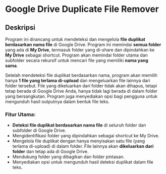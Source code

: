# Google Drive Duplicate File Remover

## Deskripsi
Program ini dirancang untuk mendeteksi dan mengelola **file duplikat berdasarkan nama file** di Google Drive. Program ini memindai **semua folder** yang ada di **My Drive**, termasuk folder yang di-share dan dipindahkan ke **My Drive** sebagai shortcut. Program akan memindai folder utama dan subfolder secara rekursif untuk mencari file yang memiliki **nama yang sama**.

Setelah mendeteksi file duplikat berdasarkan nama, program akan memilih hanya **1 file yang terlama di-upload** dan mengeluarkan file lainnya dari folder tersebut. File yang dikeluarkan dari folder tidak akan dihapus, tetapi tetap berada di Google Drive Anda, hanya tidak lagi berada di dalam folder yang bersangkutan. Program juga menyediakan opsi bagi pengguna untuk mengunduh hasil outputnya dalam bentuk file teks.

### Fitur Utama:
- **Deteksi file duplikat berdasarkan nama file** di seluruh folder dan subfolder di Google Drive.
- Mengidentifikasi folder yang dipindahkan sebagai shortcut ke My Drive.
- Mengelola file duplikat dengan hanya menyisakan satu file (yang terlama di-upload) di dalam folder. File lainnya akan **dikeluarkan dari folder** dan tetap ada di Google Drive.
- Mendukung folder yang dibagikan dan folder pintasan.
- Menyediakan opsi untuk mengunduh hasil deteksi duplikat dalam file teks.
